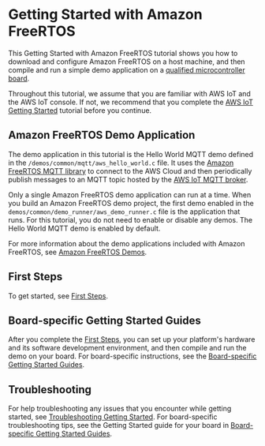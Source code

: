# Getting Started with Amazon FreeRTOS<a name="freertos-getting-started"></a>

This Getting Started with Amazon FreeRTOS tutorial shows you how to download and configure Amazon FreeRTOS on a host machine, and then compile and run a simple demo application on a [qualified microcontroller board](https://devices.amazonaws.com/search?page=1&sv=freertos)\.

Throughout this tutorial, we assume that you are familiar with AWS IoT and the AWS IoT console\. If not, we recommend that you complete the [AWS IoT Getting Started](http://docs.aws.amazon.com/iot/latest/developerguide/iot-gs.html) tutorial before you continue\.

## Amazon FreeRTOS Demo Application<a name="w3aab7b7"></a>

The demo application in this tutorial is the Hello World MQTT demo defined in the `/demos/common/mqtt/aws_hello_world.c` file\. It uses the [Amazon FreeRTOS MQTT library](freertos-lib-cloud-mqtt.md) to connect to the AWS Cloud and then periodically publish messages to an MQTT topic hosted by the [AWS IoT MQTT broker](https://docs.aws.amazon.com/iot/latest/developerguide/mqtt.html)\.

Only a single Amazon FreeRTOS demo application can run at a time\. When you build an Amazon FreeRTOS demo project, the first demo enabled in the `demos/common/demo_runner/aws_demo_runner.c` file is the application that runs\. For this tutorial, you do not need to enable or disable any demos\. The Hello World MQTT demo is enabled by default\.

For more information about the demo applications included with Amazon FreeRTOS, see [Amazon FreeRTOS Demos](freertos-next-steps.md)\.

## First Steps<a name="w3aab7b9"></a>

To get started, see [First Steps](freertos-prereqs.md)\.

## Board\-specific Getting Started Guides<a name="w3aab7c11"></a>

After you complete the [First Steps](freertos-prereqs.md), you can set up your platform's hardware and its software development environment, and then compile and run the demo on your board\. For board\-specific instructions, see the [Board\-specific Getting Started Guides](getting-started-guides.md)\.

## Troubleshooting<a name="w3aab7c13"></a>

For help troubleshooting any issues that you encounter while getting started, see [Troubleshooting Getting Started](gsg-troubleshooting.md)\. For board\-specific troubleshooting tips, see the Getting Started guide for your board in [Board\-specific Getting Started Guides](getting-started-guides.md)\.